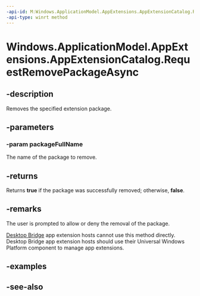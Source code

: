 ```yaml
---
-api-id: M:Windows.ApplicationModel.AppExtensions.AppExtensionCatalog.RequestRemovePackageAsync(System.String)
-api-type: winrt method
---
```


<!-- Method syntax
public Windows.Foundation.IAsyncOperation<bool> RequestRemovePackageAsync(System.String packageFullName)
-->

# Windows.ApplicationModel.AppExtensions.AppExtensionCatalog.RequestRemovePackageAsync

## -description
Removes the specified extension package.

## -parameters
### -param packageFullName
The name of the package to remove.
<!--how do you know the 'full' name?-->

## -returns
Returns **true** if the package was successfully removed; otherwise, **false**.

## -remarks
The user is prompted to allow or deny the removal of the package.

[Desktop Bridge](https://developer.microsoft.com/en-us/windows/bridges/desktop) app extension hosts cannot use this method directly. Desktop Bridge app extension hosts should use their Universal Windows Platform component to manage app extensions.

## -examples

## -see-also
